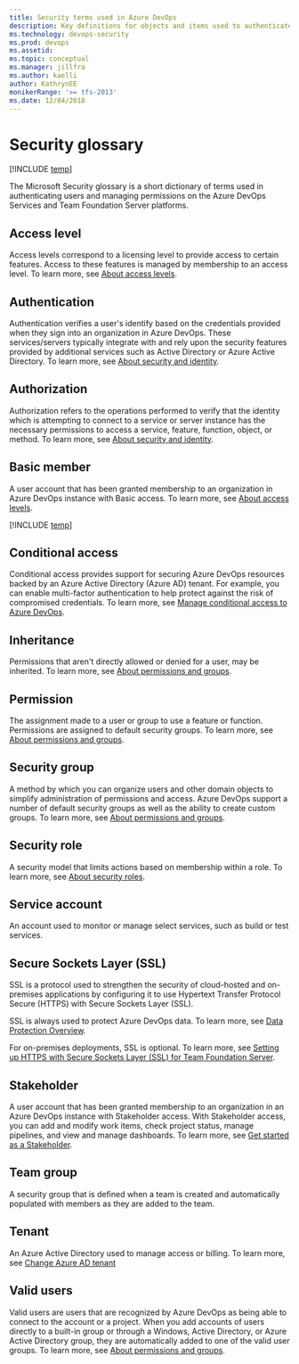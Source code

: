 ```yaml
---
title: Security terms used in Azure DevOps 
description: Key definitions for objects and items used to authenticate and manage users and groups in Azure DevOps
ms.technology: devops-security
ms.prod: devops
ms.assetid: 
ms.topic: conceptual 
ms.manager: jillfra
ms.author: kaelli
author: KathrynEE
monikerRange: '>= tfs-2013'
ms.date: 12/04/2018
---
```


# Security glossary

[!INCLUDE [temp](../../_shared/version-vsts-tfs-all-versions.md)]

The Microsoft Security glossary is a short dictionary of terms used in authenticating users and managing permissions on the Azure DevOps Services and Team Foundation Server platforms.

<!--- 
 
## Access control entries - ACE

## Access control list (ACL)

-->

## Access level

Access levels correspond to a licensing level to provide access to certain features. Access to these features is managed by membership to an access level. To learn more, see [About access levels](access-levels.md).

<!---
## Anonymous user
An unauthenticated user of a project. The user is visiting a project and has not signed in to Azure DevOps yet.
-->

## Authentication

Authentication verifies a user's identify based on the credentials provided when they sign into an organization in Azure DevOps. These services/servers typically integrate with and rely upon the security features provided by additional services such as Active Directory or Azure Active Directory. To learn more, see [About security and identity](about-security-identity.md).

## Authorization

Authorization refers to the operations performed to verify that the identity which is attempting to connect to a service or server instance has the necessary permissions to access a service, feature, function, object, or method. To learn more, see [About security and identity](about-security-identity.md).

## Basic member

A user account that has been granted membership to an organization in Azure DevOps instance with Basic access. To learn more, see [About access levels](access-levels.md).

[!INCLUDE [temp](../../_shared/glossary-terms/collections.md)]

## Conditional access

Conditional access provides support for securing Azure DevOps resources backed by an Azure Active Directory (Azure AD) tenant. For example, you can enable multi-factor authentication to help protect against the risk of compromised credentials. To learn more, see [Manage conditional access to Azure DevOps](../accounts/manage-conditional-access.md).

## Inheritance

Permissions that aren't directly allowed or denied for a user, may be inherited. To learn more, see [About permissions and groups](about-permissions.md).   

<!---
## Membership 


## Namespace (security)

## Organizational project
Projects that are visible to everyone in the Organization (Azure AD tenant).
Everyone in the Organization can discover them and perform limited operations.
Admins control who gets to fully contribute.
-->

## Permission

The assignment made to a user or group to use a feature or function. Permissions are assigned to default security groups. To learn more, see [About permissions and groups](about-permissions.md).

## Security group

A method by which you can organize users and other domain objects to simplify administration of permissions and access. Azure DevOps  support a number of default security groups as well as the ability to create custom groups. To learn more, see [About permissions and groups](about-permissions.md).

## Security role

A security model that limits actions based on membership within a role. To learn more, see [About security roles](about-security-roles.md).

## Service account

An account used to monitor or manage select services, such as build or test services.

## Secure Sockets Layer (SSL)

SSL is a protocol used to strengthen the security of cloud-hosted and on-premises applications by configuring it to use Hypertext Transfer Protocol Secure (HTTPS) with Secure Sockets Layer (SSL).

SSL is always used to protect Azure DevOps data. To learn more, see [Data Protection Overview](/azure/devops/organizations/security/data-protection).

For on-premises deployments, SSL is optional. To learn more, see [Setting up HTTPS with Secure Sockets Layer (SSL) for Team Foundation Server](/azure/devops/server/admin/setup-secure-sockets-layer).

## Stakeholder

A user account that has been granted membership to an organization in an Azure DevOps instance with Stakeholder access. With Stakeholder access, you can add and modify work items, check project status, manage pipelines, and view and manage dashboards. To learn more, see [Get started as a Stakeholder](get-started-stakeholder.md).

## Team group

A security group that is defined when a team is created and automatically populated with members as they are added to the team.

## Tenant

An Azure Active Directory used to manage access or billing. To learn more, see [Change Azure AD tenant](../accounts/change-organization-location.md)


<!---
## Token  


## Trace permission
-->

## Valid users

Valid users are users that are recognized by Azure DevOps as being able to connect to the account or a project. When you add accounts of users directly to a built-in group or through a Windows, Active Directory, or Azure Active Directory group, they are automatically added to one of the valid user groups. To learn more, see [About permissions and groups](about-permissions.md).







